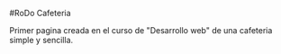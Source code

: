 #RoDo Cafeteria

Primer pagina creada en el curso de "Desarrollo web" de una cafeteria simple y sencilla.